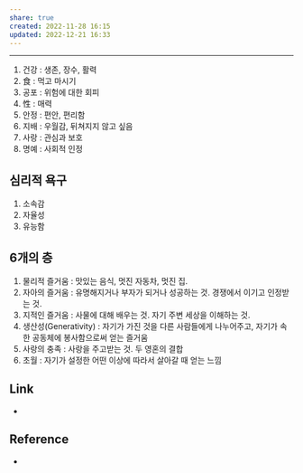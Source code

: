 ```yaml
---
share: true
created: 2022-11-28 16:15
updated: 2022-12-21 16:33
---
```


---
1. 건강 : 생존, 장수, 활력
2. 食 : 먹고 마시기
3. 공포 : 위험에 대한 회피
4. 性 : 매력
5. 안정 : 편안, 편리함
6. 지배 : 우월감, 뒤쳐지지 않고 싶음
7. 사랑 : 관심과 보호
8. 명예 : 사회적 인정

## 심리적 욕구
1. 소속감
2. 자율성
3. 유능함


## 6개의 층
1) 물리적 즐거움 : 맛있는 음식, 멋진 자동차, 멋진 집.
2) 자아의 즐거움 : 유명해지거나 부자가 되거나 성공하는 것. 경쟁에서 이기고 인정받는 것.
3) 지적인 즐거움 : 사물에 대해 배우는 것. 자기 주변 세상을 이해하는 것.
4) 생산성(Generativity) : 자기가 가진 것을 다른 사람들에게 나누어주고, 자기가 속한 공동체에 봉사함으로써 얻는 즐거움
5) 사랑의 충족 : 사랑을 주고받는 것. 두 영혼의 결합
6) 초월 : 자기가 설정한 어떤 이상에 따라서 살아갈 때 얻는 느낌

## Link
- 


## Reference
- 
